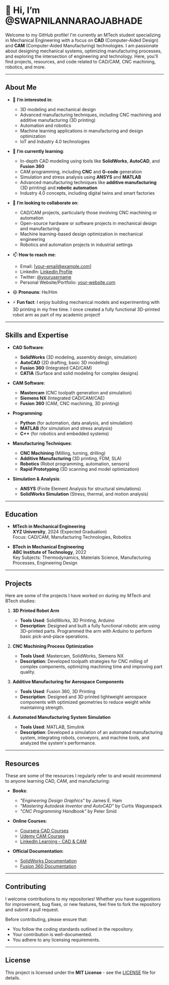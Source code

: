 # 👋 Hi, I’m @SWAPNILANNARAOJABHADE

Welcome to my GitHub profile! I'm currently an MTech student specializing in Mechanical Engineering with a focus on **CAD** (Computer-Aided Design) and **CAM** (Computer-Aided Manufacturing) technologies. I am passionate about designing mechanical systems, optimizing manufacturing processes, and exploring the intersection of engineering and technology. Here, you'll find projects, resources, and code related to CAD/CAM, CNC machining, robotics, and more.

---

## About Me

- 👀 **I’m interested in**:
  - 3D modeling and mechanical design
  - Advanced manufacturing techniques, including CNC machining and additive manufacturing (3D printing)
  - Automation and robotics
  - Machine learning applications in manufacturing and design optimization
  - IoT and Industry 4.0 technologies

- 🌱 **I’m currently learning**:
  - In-depth CAD modeling using tools like **SolidWorks**, **AutoCAD**, and **Fusion 360**
  - CAM programming, including **CNC** and **G-code** generation
  - Simulation and stress analysis using **ANSYS** and **MATLAB**
  - Advanced manufacturing techniques like **additive manufacturing** (3D printing) and **robotic automation**
  - Industry 4.0 concepts, including digital twins and smart factories

- 💞️ **I’m looking to collaborate on**:
  - CAD/CAM projects, particularly those involving CNC machining or automation
  - Open-source hardware or software projects in mechanical design and manufacturing
  - Machine learning-based design optimization in mechanical engineering
  - Robotics and automation projects in industrial settings

- 📫 **How to reach me**:
  - Email: [your-email@example.com]
  - LinkedIn: [LinkedIn Profile](https://www.linkedin.com/in/yourprofile)
  - Twitter: [@yourusername](https://twitter.com/yourusername)
  - Personal Website/Portfolio: [your-website.com](https://your-website.com)

- 😄 **Pronouns**: He/Him

- ⚡ **Fun fact**: I enjoy building mechanical models and experimenting with 3D printing in my free time. I once created a fully functional 3D-printed robot arm as part of my academic project!

---

## Skills and Expertise

- **CAD Software**:
  - **SolidWorks** (3D modeling, assembly design, simulation)
  - **AutoCAD** (2D drafting, basic 3D modeling)
  - **Fusion 360** (Integrated CAD/CAM)
  - **CATIA** (Surface and solid modeling for complex designs)

- **CAM Software**:
  - **Mastercam** (CNC toolpath generation and simulation)
  - **Siemens NX** (Integrated CAD/CAM/CAE)
  - **Fusion 360** (CAM, CNC machining, 3D printing)

- **Programming**:
  - **Python** (for automation, data analysis, and simulation)
  - **MATLAB** (for simulation and stress analysis)
  - **C++** (for robotics and embedded systems)

- **Manufacturing Techniques**:
  - **CNC Machining** (Milling, turning, drilling)
  - **Additive Manufacturing** (3D printing, FDM, SLA)
  - **Robotics** (Robot programming, automation, sensors)
  - **Rapid Prototyping** (3D scanning and model optimization)

- **Simulation & Analysis**:
  - **ANSYS** (Finite Element Analysis for structural simulations)
  - **SolidWorks Simulation** (Stress, thermal, and motion analysis)

---

## Education

- **MTech in Mechanical Engineering**  
  **XYZ University**, 2024 (Expected Graduation)  
  Focus: CAD/CAM, Manufacturing Technologies, Robotics

- **BTech in Mechanical Engineering**  
  **ABC Institute of Technology**, 2022  
  Key Subjects: Thermodynamics, Materials Science, Manufacturing Processes, Engineering Design

---

## Projects

Here are some of the projects I have worked on during my MTech and BTech studies:

1. **3D Printed Robot Arm**  
   - **Tools Used**: SolidWorks, 3D Printing, Arduino
   - **Description**: Designed and built a fully functional robotic arm using 3D-printed parts. Programmed the arm with Arduino to perform basic pick-and-place operations.

2. **CNC Machining Process Optimization**  
   - **Tools Used**: Mastercam, SolidWorks, Siemens NX
   - **Description**: Developed toolpath strategies for CNC milling of complex components, optimizing machining time and improving part quality.

3. **Additive Manufacturing for Aerospace Components**  
   - **Tools Used**: Fusion 360, 3D Printing
   - **Description**: Designed and 3D printed lightweight aerospace components with optimized geometries to reduce weight while maintaining strength.

4. **Automated Manufacturing System Simulation**  
   - **Tools Used**: MATLAB, Simulink
   - **Description**: Developed a simulation of an automated manufacturing system, integrating robots, conveyors, and machine tools, and analyzed the system's performance.

---

## Resources

These are some of the resources I regularly refer to and would recommend to anyone learning CAD, CAM, and manufacturing:

- **Books**:
  - *"Engineering Design Graphics"* by James E. Ham
  - *"Mastering Autodesk Inventor and AutoCAD"* by Curtis Waguespack
  - *"CNC Programming Handbook"* by Peter Smid

- **Online Courses**:
  - [Coursera CAD Courses](https://www.coursera.org/courses?query=cad)
  - [Udemy CAM Courses](https://www.udemy.com/topic/cnc/)
  - [LinkedIn Learning - CAD & CAM](https://www.linkedin.com/learning/topics/cad)

- **Official Documentation**:
  - [SolidWorks Documentation](https://www.solidworks.com/sw/support/documentation.htm)
  - [Fusion 360 Documentation](https://help.autodesk.com/view/fusion360/ENU/)

---

## Contributing

I welcome contributions to my repositories! Whether you have suggestions for improvement, bug fixes, or new features, feel free to fork the repository and submit a pull request.

Before contributing, please ensure that:
- You follow the coding standards outlined in the repository.
- Your contribution is well-documented.
- You adhere to any licensing requirements.

---

## License

This project is licensed under the **MIT License** - see the [LICENSE](LICENSE) file for details.
